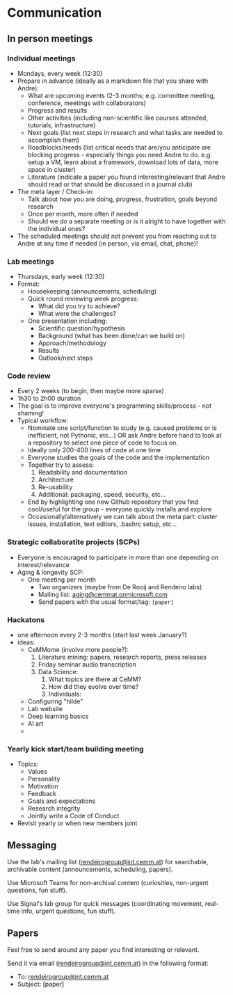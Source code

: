 # Communication

## In person meetings

### Individual meetings
 - Mondays, every week (12:30)
 - Prepare in advance (ideally as a markdown file that you share with Andre):
	 - What are upcoming events (2-3 months; e.g. committee meeting, conference, meetings with collaborators)
	 - Progress and results
	 - Other activities (including non-scientific like courses attended, tutorials, infrastructure)
	 - Next goals (list next steps in research and what tasks are needed to accomplish them)
	 - Roadblocks/needs (list critical needs that are/you anticipate are blocking progress - especially things you need Andre to do. e.g. setup a VM, learn about a framework, download lots of data, more space in cluster)
	 - Literature (indicate a paper you found interesting/relevant that Andre should read or that should be discussed in a journal club)
 - The meta layer / Check-in:
	 - Talk about how you are doing, progress, frustration, goals beyond research
	 - Once per month, more often if needed
	 - Should we do a separate meeting or is it alright to have together with the individual ones?
 - The scheduled meetings should not prevent you from reaching out to Andre at any time if needed (in person, via email, chat, phone)!

### Lab meetings
- Thursdays, early week (12:30)
- Format:
  - Housekeeping (announcements, scheduling)
  - Quick round reviewing week progress:
    - What did you try to achieve?
    - What were the challenges?
  - One presentation including:
    - Scientific question/hypothesis
    - Background (what has been done/can we build on)
    - Approach/methodology
    - Results
    - Outlook/next steps

### Code review
- Every 2 weeks (to begin, then maybe more sparse)
- 1h30 to 2h00 duration
- The goal is to improve everyone's programming skills/process - not shaming!
- Typical workflow:
	- Nominate one script/function to study (e.g. caused problems or is inefficient, not Pythonic, etc...) OR ask Andre before hand to look at a repository to select one piece of code to focus on.
	- Ideally only 200-400 lines of code at one time
	- Everyone studies the goals of the code and the implementation
	- Together try to assess:
		1. Readability and documentation
		2. Architecture
		3. Re-usability
		4. Additional: packaging, speed, security, etc...
	 - End by highlighting one new Github repository that you find cool/useful for the group - everyone quickly installs and explore
	 - Occasionally/alternatively we can talk about the meta part: cluster issues, installation, text editors, .bashrc setup, etc...

### Strategic collaboratite projects (SCPs)
- Everyone is encouraged to participate in more than one depending on interest/relevance
- Aging & longevity SCP:
  - One meeting per month
	- Two organizers (maybe from De Rooij and Rendeiro labs)
	- Mailing list: aging@cemmat.onmicrosoft.com
	- Send papers with the usual format/tag: `[paper]`

### Hackatons
- one afternoon every 2-3 months (start last week January?)
- ideas:
	- CeMMome (involve more people?):
		1. Literature mining: papers, research reports, press releases
		2. Friday seminar audio transcription
		3. Data Science:
			1. What topics are there at CeMM?
			2. How did they evolve over time?
			3. Individuals:
	 - Configuring "hilde"
	 - Lab website
	 - Deep learning basics
	 - AI art
	 - 

### Yearly kick start/team building meeting
- Topics:
	- Values
	- Personality
	- Motivation
	- Feedback
	- Goals and expectations
	- Research integrity
	- Jointly write a Code of Conduct
- Revisit yearly or when new members joint

## Messaging

Use the lab's mailing list (rendeirogroup@int.cemm.at) for searchable, archivable content (announcements, scheduling, papers).

Use Microsoft Teams for non-archival content (curiosities, non-urgent questions, fun stuff).

Use Signal's lab group for quick messages (coordinating movement, real-time info, urgent questions, fun stuff).

## Papers

Feel free to send around any paper you find interesting or relevant.

Send it via email (rendeirogroup@int.cemm.at) in the following format:
 - To: rendeirogroup@int.cemm.at
 - Subject: [paper] <title>
 - Body:
    <title>
    <url>
    <comment>
Fields with `<>` should be replaced with content.
      
## Lab retreats

## Social meetings and celebrations
